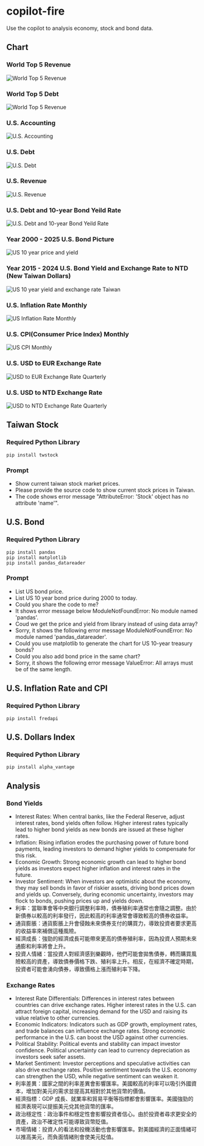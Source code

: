 # copilot-fire
Use the copilot to analysis economy, stock and bond data. 

## Chart

### World Top 5 Revenue

![World Top 5 Revenue](../../blob/master/world-revenue/pictures/world-revenue.png)

### World Top 5 Debt

![World Top 5 Revenue](../../blob/master/world-debt/pictures/world-debt.png)

### U.S. Accounting

![U.S. Accounting](../../blob/master/us-account/pictures/us-account.png)

### U.S. Debt

![U.S. Debt](../../blob/master/us-debt/pictures/us-debt.png)

### U.S. Revenue

![U.S. Revenue](../../blob/master/us-revenue/pictures/us-revenue.png)

### U.S. Debt and 10-year Bond Yeild Rate

![U.S. Debt and 10-year Bond Yeild Rate](../../blob/master/us-debt/pictures/us-debt-10-year-bond.png)

### Year 2000 - 2025 U.S. Bond Picture

![US 10 year price and yield](../../blob/master/us-bond/pictures/us-10_price_yield.png)

### Year 2015 - 2024 U.S. Bond Yield and Exchange Rate to NTD (New Taiwan Dollars)

![US 10 year yield and exchange rate Taiwan](../../blob/master/us-bond/pictures/us-bond-exchange-ntd.png)

### U.S. Inflation Rate Monthly

![US Inflation Rate Monthly](../../blob/master/us-inflation/pictures/us-inflation-rate-monthly.png)

### U.S. CPI(Consumer Price Index) Monthly

![US CPI Monthly](../../blob/master/us-inflation/pictures/us-cpi-monthly.png)

### U.S. USD to EUR Exchange Rate

![USD to EUR Exchange Rate Quarterly](../../blob/master/us-dollar-index/pictures/exchange-rate-usd-to-eur-quarter.png)

### U.S. USD to NTD Exchange Rate

![USD to NTD Exchange Rate Quarterly](../../blob/master/us-dollar-index/pictures/exchange-rate-usd-to-ntd-quarterly.png)

## Taiwan Stock

### Required Python Library

```
pip install twstock
```

### Prompt

* Show current taiwan stock market prices.
* Please provide the source code to show current stock prices in Taiwan.
* The code shows error message "AttributeError: 'Stock' object has no attribute 'name'".


## U.S. Bond 

### Required Python Library

```
pip install pandas
pip install matplotlib
pip install pandas_datareader
```

### Prompt

* List US bond price.
* List US 10 year bond price during 2000 to today.
* Could you share the code to me?
* It shows error message below ModuleNotFoundError: No module named 'pandas'.
* Coud we get the price and yield from library instead of using data array?
* Sorry, it shows the following error message ModuleNotFoundError: No module named 'pandas_datareader'.
* Could you use matplotlib to generate the chart for US 10-year treasury bonds?
* Could you also add bond price in the same chart?
* Sorry, it shows the following error message ValueError: All arrays must be of the same length.

## U.S. Inflation Rate and CPI

### Required Python Library

```
pip install fredapi
```

## U.S. Dollars Index

### Required Python Library

```
pip install alpha_vantage
```

## Analysis

### Bond Yields

- Interest Rates: When central banks, like the Federal Reserve, adjust interest rates, bond yields often follow. Higher interest rates typically lead to higher bond yields as new bonds are issued at these higher rates.
- Inflation: Rising inflation erodes the purchasing power of future bond payments, leading investors to demand higher yields to compensate for this risk.
- Economic Growth: Strong economic growth can lead to higher bond yields as investors expect higher inflation and interest rates in the future.
- Investor Sentiment: When investors are optimistic about the economy, they may sell bonds in favor of riskier assets, driving bond prices down and yields up. Conversely, during economic uncertainty, investors may flock to bonds, pushing prices up and yields down.
- 利率：當聯準會等中央銀行調整利率時，債券殖利率通常也會隨之調整。由於新債券以較高的利率發行，因此較高的利率通常會導致較高的債券收益率。
- 通貨膨脹：通貨膨脹上升會侵蝕未來債券支付的購買力，導致投資者要求更高的收益率來補償這種風險。
- 經濟成長：強勁的經濟成長可能帶來更高的債券殖利率，因為投資人預期未來通膨和利率將會上升。
- 投資人情緒：當投資人對經濟感到樂觀時，他們可能會拋售債券，轉而購買風險較高的資產，導致債券價格下跌、殖利率上升。相反，在經濟不確定時期，投資者可能會湧向債券，導致價格上漲而殖利率下降。

### Exchange Rates

- Interest Rate Differentials: Differences in interest rates between countries can drive exchange rates. Higher interest rates in the U.S. can attract foreign capital, increasing demand for the USD and raising its value relative to other currencies.
- Economic Indicators: Indicators such as GDP growth, employment rates, and trade balances can influence exchange rates. Strong economic performance in the U.S. can boost the USD against other currencies.
- Political Stability: Political events and stability can impact investor confidence. Political uncertainty can lead to currency depreciation as investors seek safer assets.
- Market Sentiment: Investor perceptions and speculative activities can also drive exchange rates. Positive sentiment towards the U.S. economy can strengthen the USD, while negative sentiment can weaken it.
- 利率差異：國家之間的利率差異會影響匯率。美國較高的利率可以吸引外國資本，增加對美元的需求並提高其相對於其他貨幣的價值。
- 經濟指標：GDP 成長、就業率和貿易平衡等指標都會影響匯率。美國強勁的經濟表現可以提振美元兌其他貨幣的匯率。
- 政治穩定性：政治事件和穩定性會影響投資者信心。由於投資者尋求更安全的資產，政治不確定性可能導致貨幣貶值。
- 市場情緒：投資人的看法和投機活動也會影響匯率。對美國經濟的正面情緒可以推高美元，而負面情緒則會使美元貶值。
